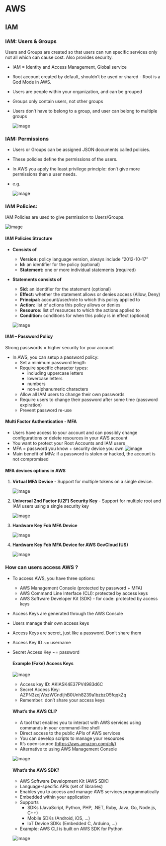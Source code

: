 # AWS

## IAM

### IAM: Users & Groups

Users and Groups are created so that users can run specific services only not all which can cause cost.
Also provides security.

- IAM = Identity and Access Management, Global service
- Root account created by default, shouldn’t be used or shared - Root is a God Mode in AWS.
- Users are people within your organization, and can be grouped
- Groups only contain users, not other groups
- Users don’t have to belong to a group, and user can belong to multiple groups
 
  ![image](https://user-images.githubusercontent.com/73632896/223759721-b2a7f127-c7a6-41f4-b4bc-79513c5ffeb0.png)
  
### IAM: Permissions
  
- Users or Groups can be assigned JSON documents called policies.
- These policies define the permissions of the users.
- In AWS you apply the least privilege principle: don’t give more permissions than a user needs.
- e.g.
  
  ![image](https://user-images.githubusercontent.com/73632896/223760365-2ea49bce-f6d9-41c4-b953-6d6e05ee2618.png)

### IAM Policies:

IAM Policies are used to give permission to Users/Groups.

![image](https://user-images.githubusercontent.com/73632896/223773309-cd628376-0901-47de-9de2-1f2c05ea16f5.png)

 #### IAM Policies Structure
 
 - **Consists of**
   - **Version:** policy language version, always include “2012-10-17”
   - **Id:** an identifier for the policy (optional)
   - **Statement:** one or more individual statements (required)
 - **Statements consists of**
   - **Sid:** an identifier for the statement (optional)
   - **Effect:** whether the statement allows or denies access (Allow, Deny)
   - **Principal:** account/user/role to which this policy applied to
   - **Action:** list of actions this policy allows or denies
   - **Resource:** list of resources to which the actions applied to
   - **Condition:** conditions for when this policy is in effect (optional)

   ![image](https://user-images.githubusercontent.com/73632896/223774251-72bf19b1-5e9c-456a-94df-fce5f33fe3fc.png)
   
  #### IAM – Password Policy

  Strong passwords = higher security for your account
  - In AWS, you can setup a password policy:
    - Set a minimum password length
    - Require specific character types:
      - including uppercase letters
      - lowercase letters
      - numbers
      - non-alphanumeric characters
    - Allow all IAM users to change their own passwords
    - Require users to change their password after some time (password expiration)
    - Prevent password re-use

  #### Multi Factor Authentication - MFA
  
  - Users have access to your account and can possibly change configurations or delete resources in your AWS account
  - You want to protect your Root Accounts and IAM users
  - MFA = password you know + security device you own
      ![image](https://user-images.githubusercontent.com/73632896/223782033-b0dd13c7-9a88-4a12-81e2-60edbf9861e3.png)
  - Main benefit of MFA: if a password is stolen or hacked, the account is not compromised
 
  #### MFA devices options in AWS
  
  1. **Virtual MFA Device** - Support for multiple tokens on a single device.


     ![image](https://user-images.githubusercontent.com/73632896/223782742-64a49448-f4b7-404b-b771-139f9a1abdb0.png)

  2. **Universal 2nd Factor (U2F) Security Key** - Support for multiple root and IAM users using a single security key


     ![image](https://user-images.githubusercontent.com/73632896/223782917-e4c51b2e-aa87-4679-b98d-b43736745985.png)

  3. **Hardware Key Fob MFA Device**


     ![image](https://user-images.githubusercontent.com/73632896/223783032-1ea5c33f-0eda-4a2b-967b-6d919ae8207d.png)

  4. **Hardware Key Fob MFA Device for AWS GovCloud (US)**


     ![image](https://user-images.githubusercontent.com/73632896/223783115-b42ff5b2-ed0a-48f9-9e92-ff7ff297af21.png)
     
     
### How can users access AWS ?

- To access AWS, you have three options:
  - AWS Management Console (protected by password + MFA)
  - AWS Command Line Interface (CLI): protected by access keys
  - AWS Software Developer Kit (SDK) - for code: protected by access keys
- Access Keys are generated through the AWS Console
- Users manage their own access keys
- Access Keys are secret, just like a password. Don’t share them
- Access Key ID ~= username
- Secret Access Key ~= password

  #### Example (Fake) Access Keys
  
  ![image](https://user-images.githubusercontent.com/73632896/224468974-84771a83-b61f-44cb-b9f6-ac5d710945bf.png)
  
  - Access key ID: AKIASK4E37PV4983d6C
  - Secret Access Key: AZPN3zojWozWCndIjhB0Unh8239a1bzbzO5fqqkZq
  - Remember: don’t share your access keys

  #### What’s the AWS CLI?
  
  - A tool that enables you to interact with AWS services using commands in your command-line shell
  - Direct access to the public APIs of AWS services
  - You can develop scripts to manage your resources
  - It’s open-source [(https://aws.amazon.com/cli/)](https://aws.amazon.com/cli/)
  - Alternative to using AWS Management Console

  ![image](https://user-images.githubusercontent.com/73632896/224469061-21027dc9-5da7-401e-80ca-771055c7bb96.png)
  
  #### What’s the AWS SDK?
  
  - AWS Software Development Kit (AWS SDK)
  - Language-specific APIs (set of libraries)
  - Enables you to access and manage AWS services programmatically
  - Embedded within your application
  - Supports
    - SDKs (JavaScript, Python, PHP, .NET, Ruby, Java, Go, Node.js, C++)
    - Mobile SDKs (Android, iOS, …)
    - IoT Device SDKs (Embedded C, Arduino, …)
  - Example: AWS CLI is built on AWS SDK for Python

  ![image](https://user-images.githubusercontent.com/73632896/224469179-9e53cd02-2c3f-476e-bca3-9e6810d2b199.png)


